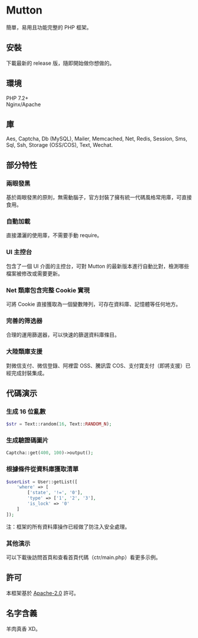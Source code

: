 # Mutton

簡單，易用且功能完整的 PHP 框架。

## 安裝

下載最新的 release 版，隨即開始做你想做的。

## 環境

PHP 7.2+  
Nginx/Apache

## 庫

Aes, Captcha, Db (MySQL), Mailer, Memcached, Net, Redis, Session, Sms, Sql, Ssh, Storage (OSS/COS), Text, Wechat.

## 部分特性

### 兩眼發黑

基於兩眼發黑的原則，無需動腦子，官方封裝了擁有統一代碼風格常用庫，可直接食用。

### 自動加載

直接瀟灑的使用庫，不需要手動 require。

### UI 主控台

包含了一個 UI 介面的主控台，可對 Mutton 的最新版本進行自動比對，檢測哪些檔案被修改或需要更新。

### Net 類庫包含完整 Cookie 實現

可將 Cookie 直接獲取為一個變數陣列，可存在資料庫、記憶體等任何地方。

### 完善的筛选器

合理的運用篩選器，可以快速的篩選資料庫條目。

### 大陸類庫支援

對微信支付、微信登錄、阿裡雲 OSS、騰訊雲 COS、支付寶支付（即將支援）已經完成封裝集成。

## 代碼演示

### 生成 16 位亂數

```php
$str = Text::random(16, Text::RANDOM_N);
```

### 生成驗證碼圖片

```php
Captcha::get(400, 100)->output();
```

### 根據條件從資料庫獲取清單

```php
$userList = User::getList([
    'where' => [
        ['state', '!=', '0'],
        'type' => ['1', '2', '3'],
        'is_lock' => '0'
    ]
]);
```

注：框架的所有資料庫操作已經做了防注入安全處理。

### 其他演示

可以下載後訪問首頁和查看首頁代碼（ctr/main.php）看更多示例。

## 許可

本框架基於 [Apache-2.0](../LICENSE) 許可。

## 名字含義

羊肉真香 XD。